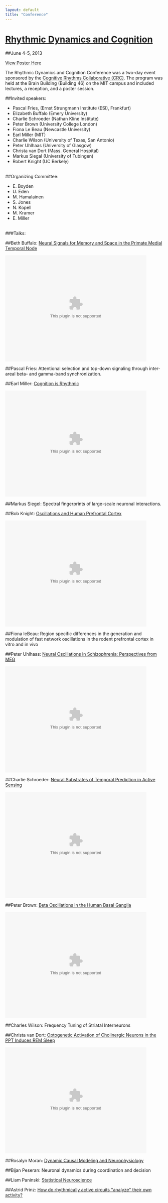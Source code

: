 ```yaml
---
layout: default
title: "Conference"
---
```

 
[Rhythmic Dynamics and Cognition]({{site.url}}/img/RhythmicDynamicsCognition_crc2013.pdf)
=================================
##June 4-5, 2013

[View Poster Here]({{site.url}}{{site.baseurl}}img/RhythmicDynamicsCognition_crc2013.pdf)

The Rhythmic Dynamics and Cognition Conference was a two-day event sponsored by the [Cognitive Rhythms Collaborative (CRC)]({{site.url}}{{site.baseurl}}). The program was held at the Brain Building (Building 46) on the MIT campus and included lectures, a reception, and a poster session.

##Invited speakers:

* Pascal Fries, (Ernst Strungmann Institute (ESI), Frankfurt)
* Elizabeth Buffalo (Emery University)
* Charlie Schroeder (Nathan Kline Institute)
* Peter Brown (University College London)
* Fiona Le Beau (Newcastle University)
* Earl Miller (MIT)
* Charlie Wilson (University of Texas, San Antonio)
* Peter Uhlhaas (University of Glasgow)
* Christa van Dort (Mass. General Hospital)
* Markus Siegal (University of Tubingen)
* Robert Knight (UC Berkely)

<br />
##Organizing Committee:

* E. Boyden
* U. Eden
* M. Hamalainen
* S. Jones
* N. Kopell
* M. Kramer
* E. Miller

<br />
###Talks:

##Beth Buffalo: [Neural Signals for Memory and Space in the Primate Medial Temporal Node](http://thesciencenetwork.org/programs/rhythmic-dynamics-and-cognition/beth-buffalo)

<embed src='http://thesciencenetwork.org/jwplayer/5.8/player.swf' height='338' width='450' allowscriptaccess='always' allowfullscreen='true' flashvars="&bandwidth=9625&controlbar=over&date=January%2013%2C%202014&description=Beth%20Buffalo%20is%20an%20Associate%20Professor%20in%20the%20Department%20of%20Physiology%20and%20Biophysics%20at%20the%20University%20of%20Washington.&file=CRC%20discs%2FCRC-01-Buffalo.mp4&frontcolor=0xffffff&image=http%3A%2F%2Fwww.thesciencenetwork.org%2Fmedia%2Fvideos%2F1199.jpg&plugins=viral-h&skin=http%3A%2F%2Fthesciencenetwork.org%2Fflash%2Fbeelden.zip&streamer=rtmp%3A%2F%2Far.media.thesciencenetwork.org%2Fcfx%2Fst%2F&title=Neural%20Signals%20for%20Memory%20and%20Space%20in%20the%20Primate%20Medial%20Temporal%20Node&viral.onpause=false&viral.pluginmode=FLASH"/>

##Pascal Fries: Attentional selection and top-down signaling through inter-areal beta- and gamma-band synchronization.

##Earl Miller: [Cognition is Rhythmic](http://thesciencenetwork.org/programs/rhythmic-dynamics-and-cognition/earl-miller)

<embed src='http://thesciencenetwork.org/jwplayer/5.8/player.swf' height='338' width='450' allowscriptaccess='always' allowfullscreen='true' flashvars="&bandwidth=14557&controlbar=over&date=January%2013%2C%202014&description=Earl%20Miller%20is%20the%20Picower%20Professor%20of%20Neuroscience%20in%20the%20Picower%20Institute%20for%20Learning%20and%20Memory%20and%20Department%20of%20Brain%20%26amp%3Bamp%3B%20Cognitive%20Sciences%20at%20Massachusetts%20Institute%20of%20Technology.&file=CRC%20discs%2FCRC-02-Miller.mp4&frontcolor=0xffffff&image=http%3A%2F%2Fwww.thesciencenetwork.org%2Fmedia%2Fvideos%2F1200.jpg&plugins=viral-h&skin=http%3A%2F%2Fthesciencenetwork.org%2Fflash%2Fbeelden.zip&streamer=rtmp%3A%2F%2Far.media.thesciencenetwork.org%2Fcfx%2Fst%2F&title=Cognition%20is%20Rhythmic&viral.onpause=false&viral.pluginmode=FLASH"/>

##Markus Siegel: Spectral fingerprints of large-scale neuronal 
interactions.

##Bob Knight: [Oscillations and Human Prefrontal Cortex](http://thesciencenetwork.org/programs/rhythmic-dynamics-and-cognition/robert-knight)

<embed src='http://thesciencenetwork.org/jwplayer/5.8/player.swf' height='338' width='450' allowscriptaccess='always' allowfullscreen='true' flashvars="&bandwidth=14557&controlbar=over&date=January%2013%2C%202014&description=Robert%20T.%20Knight%2C%20M.D.%2C%20is%20a%20Professor%20of%20Psychology%20and%20Neuroscience%20at%20UC%20Berkeley.&file=CRC%20discs%2FCRC-03-Knight.mp4&frontcolor=0xffffff&image=http%3A%2F%2Fwww.thesciencenetwork.org%2Fmedia%2Fvideos%2F1201.jpg&plugins=viral-h&skin=http%3A%2F%2Fthesciencenetwork.org%2Fflash%2Fbeelden.zip&streamer=rtmp%3A%2F%2Far.media.thesciencenetwork.org%2Fcfx%2Fst%2F&title=Oscillations%20and%20Human%20PFC&viral.onpause=false&viral.pluginmode=FLASH"/>


##Fiona leBeau: Region specific differences in the generation and modulation of fast network oscillations in the rodent prefrontal cortex in vitro and in vivo

##Peter Uhlhaas: [Neural Oscillations in Schizophrenia: Perspectives from MEG](http://thesciencenetwork.org/programs/rhythmic-dynamics-and-cognition/peter-uhlhaas)

<embed src='http://thesciencenetwork.org/jwplayer/5.8/player.swf' height='338' width='450' allowscriptaccess='always' allowfullscreen='true' flashvars="&bandwidth=14557&controlbar=over&date=January%2013%2C%202014&description=Peter%20Uhlhaas%20is%20a%20reader%20at%20the%26amp%3Bnbsp%3BInstitute%20of%20Neuroscience%20and%20Psychology%20and%20the%26amp%3Bnbsp%3BSchool%20of%20Psychology%20at%20the%20University%20of%20Glasgow.&file=CRC%20discs%2FCRC-04-Uhlhass.mp4&frontcolor=0xffffff&image=http%3A%2F%2Fwww.thesciencenetwork.org%2Fmedia%2Fvideos%2F1202.jpg&plugins=viral-h&skin=http%3A%2F%2Fthesciencenetwork.org%2Fflash%2Fbeelden.zip&streamer=rtmp%3A%2F%2Far.media.thesciencenetwork.org%2Fcfx%2Fst%2F&title=Neural%20Oscillations%20in%20Schizophrenia%3A%20Perspectives%20from%20MEG&viral.onpause=false&viral.pluginmode=FLASH"/>

##Charlie Schroeder: [Neural Substrates of Temporal Prediction in Active Sensing](http://thesciencenetwork.org/programs/rhythmic-dynamics-and-cognition/charles-schroeder)

<embed src='http://thesciencenetwork.org/jwplayer/5.8/player.swf' height='338' width='450' allowscriptaccess='always' allowfullscreen='true' flashvars="&bandwidth=10179&controlbar=over&date=January%2013%2C%202014&description=Charles%20Schroeder%20is%20the%20Director%20of%20the%26amp%3Bnbsp%3BLaboratory%20for%20Cognitive%20Neuroscience%20and%20Neuroimaging%20at%20the%20Nathan%20Kline%20Institute.&file=CRC%20discs%2FCRC-05-Schroeder.mp4&frontcolor=0xffffff&image=http%3A%2F%2Fwww.thesciencenetwork.org%2Fmedia%2Fvideos%2F1203.jpg&plugins=viral-h&skin=http%3A%2F%2Fthesciencenetwork.org%2Fflash%2Fbeelden.zip&streamer=rtmp%3A%2F%2Far.media.thesciencenetwork.org%2Fcfx%2Fst%2F&title=Neural%20Substrates%20of%20Temporal%20Prediction%20in%20Active%20Sensing&viral.onpause=false&viral.pluginmode=FLASH"/>

##Peter Brown: [Beta Oscillations in the Human Basal Ganglia](http://thesciencenetwork.org/programs/rhythmic-dynamics-and-cognition/peter-brown)

<embed src='http://thesciencenetwork.org/jwplayer/5.8/player.swf' height='338' width='450' allowscriptaccess='always' allowfullscreen='true' flashvars="&bandwidth=10179&controlbar=over&date=January%2013%2C%202014&description=Peter%20Brown%20is%20a%26amp%3Bnbsp%3BProfessor%20of%20Experimental%20Neurology%20in%20the%20Nuffield%20Department%20of%20Clinical%20Sciences%20at%20the%20University%20of%20Oxford.%26amp%3Bnbsp%3B&file=CRC%20discs%2FCRC-06-Brown.mp4&frontcolor=0xffffff&image=http%3A%2F%2Fwww.thesciencenetwork.org%2Fmedia%2Fvideos%2F1204.jpg&plugins=viral-h&skin=http%3A%2F%2Fthesciencenetwork.org%2Fflash%2Fbeelden.zip&streamer=rtmp%3A%2F%2Far.media.thesciencenetwork.org%2Fcfx%2Fst%2F&title=Beta%20Oscillations%20in%20the%20Human%20Basal%20Ganglia&viral.onpause=false&viral.pluginmode=FLASH"/>

##Charles Wilson: Frequency Tuning of Striatal Interneurons

##Christa van Dort: [Optogenetic Activation of Cholinergic Neurons in the PPT Induces REM Sleep](http://thesciencenetwork.org/programs/rhythmic-dynamics-and-cognition/christa-van-dort)

<embed src='http://thesciencenetwork.org/jwplayer/5.8/player.swf' height='338' width='450' allowscriptaccess='always' allowfullscreen='true' flashvars="&bandwidth=10179&controlbar=over&date=January%2013%2C%202014&description=Christa%20J.%20Van%20Dort%20is%20a%20Research%20Fellow%20in%20Anaesthesia%2C%20Harvard%20Medical%20School%20and%20a%20Postdoctoral%20Research%20Fellow%2C%20Department%20of%20Anesthesia%2C%20Massachusetts%20General%20Hospital.&file=CRC%20discs%2FCRC-07-Dort.mp4&frontcolor=0xffffff&image=http%3A%2F%2Fwww.thesciencenetwork.org%2Fmedia%2Fvideos%2F1205.jpg&plugins=viral-h&skin=http%3A%2F%2Fthesciencenetwork.org%2Fflash%2Fbeelden.zip&streamer=rtmp%3A%2F%2Far.media.thesciencenetwork.org%2Fcfx%2Fst%2F&title=Optogenetic%20Activation%20of%20Cholinergic%20Neurons%20in%20the%20PPT%20Induces%20REM%20Sleep&viral.onpause=false&viral.pluginmode=FLASH"/>

##Rosalyn Moran: [Dynamic Causal Modeling and Neurophysiology](http://thesciencenetwork.org/programs/rhythmic-dynamics-and-cognition/rosalyn-moran)

##Bijan Peseran: Neuronal dynamics during coordination and decision

##Liam Paninski: [Statistical Neuroscience](http://thesciencenetwork.org/programs/rhythmic-dynamics-and-cognition/liam-paninski)

##Astrid Prinz: [How do rhythmically active circuits "analyze" their own activity?](http://thesciencenetwork.org/programs/rhythmic-dynamics-and-cognition/astrid-prinz)
